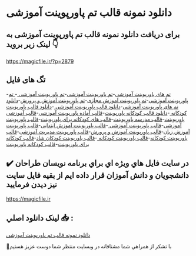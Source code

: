 # دانلود نمونه قالب تم پاورپوینت آموزشی

## برای دریافت دانلود نمونه قالب تم پاورپوینت آموزشی به لینک زیر بروید 👇

https://magicfile.ir/?p=2879

## تگ های فایل

-[تم های پاورپوینت آموزشی](https://magicfile.ir/product/%d9%86%d9%85%d9%88%d9%86%d9%87-%d9%82%d8%a7%d9%84%d8%a8-%d8%aa%d9%85-%d9%be%d8%a7%d9%88%d8%b1%d9%be%d9%88%db%8c%d9%86%d8%aa%d8%a2%d9%85%d9%88%d8%b2%d8%b4%db%8c/)-[تم پاورپوینت آموزشی](https://magicfile.ir/product/%d9%86%d9%85%d9%88%d9%86%d9%87-%d9%82%d8%a7%d9%84%d8%a8-%d8%aa%d9%85-%d9%be%d8%a7%d9%88%d8%b1%d9%be%d9%88%db%8c%d9%86%d8%aa%d8%a2%d9%85%d9%88%d8%b2%d8%b4%db%8c/)-[تم پاورپوینت آموزشی ](https://magicfile.ir/product/%d9%86%d9%85%d9%88%d9%86%d9%87-%d9%82%d8%a7%d9%84%d8%a8-%d8%aa%d9%85-%d9%be%d8%a7%d9%88%d8%b1%d9%be%d9%88%db%8c%d9%86%d8%aa%d8%a2%d9%85%d9%88%d8%b2%d8%b4%db%8c/)-[ تم پاورپوینت آموزشی](https://magicfile.ir/product/%d9%86%d9%85%d9%88%d9%86%d9%87-%d9%82%d8%a7%d9%84%d8%a8-%d8%aa%d9%85-%d9%be%d8%a7%d9%88%d8%b1%d9%be%d9%88%db%8c%d9%86%d8%aa%d8%a2%d9%85%d9%88%d8%b2%d8%b4%db%8c/)-[تم پاورپوینت آموزش مجازی](https://magicfile.ir/product/%d9%86%d9%85%d9%88%d9%86%d9%87-%d9%82%d8%a7%d9%84%d8%a8-%d8%aa%d9%85-%d9%be%d8%a7%d9%88%d8%b1%d9%be%d9%88%db%8c%d9%86%d8%aa%d8%a2%d9%85%d9%88%d8%b2%d8%b4%db%8c/)-[تم پاورپوینت آموزش و پرورش](https://magicfile.ir/product/%d9%86%d9%85%d9%88%d9%86%d9%87-%d9%82%d8%a7%d9%84%d8%a8-%d8%aa%d9%85-%d9%be%d8%a7%d9%88%d8%b1%d9%be%d9%88%db%8c%d9%86%d8%aa%d8%a2%d9%85%d9%88%d8%b2%d8%b4%db%8c/)-[دانلود تم های پاورپوینت آموزشی](https://magicfile.ir/product/%d9%86%d9%85%d9%88%d9%86%d9%87-%d9%82%d8%a7%d9%84%d8%a8-%d8%aa%d9%85-%d9%be%d8%a7%d9%88%d8%b1%d9%be%d9%88%db%8c%d9%86%d8%aa%d8%a2%d9%85%d9%88%d8%b2%d8%b4%db%8c/)-[دانلود قالب پاورپوینت آموزشی ](https://magicfile.ir/product/%d9%86%d9%85%d9%88%d9%86%d9%87-%d9%82%d8%a7%d9%84%d8%a8-%d8%aa%d9%85-%d9%be%d8%a7%d9%88%d8%b1%d9%be%d9%88%db%8c%d9%86%d8%aa%d8%a2%d9%85%d9%88%d8%b2%d8%b4%db%8c/)-[دانلود قالب پاورپوینت کودکانه ](https://magicfile.ir/product/%d9%86%d9%85%d9%88%d9%86%d9%87-%d9%82%d8%a7%d9%84%d8%a8-%d8%aa%d9%85-%d9%be%d8%a7%d9%88%d8%b1%d9%be%d9%88%db%8c%d9%86%d8%aa%d8%a2%d9%85%d9%88%d8%b2%d8%b4%db%8c/)-[دانلود قالب کودکانه پاورپوینت](https://magicfile.ir/product/%d9%86%d9%85%d9%88%d9%86%d9%87-%d9%82%d8%a7%d9%84%d8%a8-%d8%aa%d9%85-%d9%be%d8%a7%d9%88%d8%b1%d9%be%d9%88%db%8c%d9%86%d8%aa%d8%a2%d9%85%d9%88%d8%b2%d8%b4%db%8c/)-[قالب آماده پاورپوینت آموزشی](https://magicfile.ir/product/%d9%86%d9%85%d9%88%d9%86%d9%87-%d9%82%d8%a7%d9%84%d8%a8-%d8%aa%d9%85-%d9%be%d8%a7%d9%88%d8%b1%d9%be%d9%88%db%8c%d9%86%d8%aa%d8%a2%d9%85%d9%88%d8%b2%d8%b4%db%8c/)-[قالب آموزشی پاورپوینت](https://magicfile.ir/product/%d9%86%d9%85%d9%88%d9%86%d9%87-%d9%82%d8%a7%d9%84%d8%a8-%d8%aa%d9%85-%d9%be%d8%a7%d9%88%d8%b1%d9%be%d9%88%db%8c%d9%86%d8%aa%d8%a2%d9%85%d9%88%d8%b2%d8%b4%db%8c/)-[قالب مدرسه پاورپوینت](https://magicfile.ir/product/%d9%86%d9%85%d9%88%d9%86%d9%87-%d9%82%d8%a7%d9%84%d8%a8-%d8%aa%d9%85-%d9%be%d8%a7%d9%88%d8%b1%d9%be%d9%88%db%8c%d9%86%d8%aa%d8%a2%d9%85%d9%88%d8%b2%d8%b4%db%8c/)-[قالب های کودکانه برای پاورپوینت](https://magicfile.ir/product/%d9%86%d9%85%d9%88%d9%86%d9%87-%d9%82%d8%a7%d9%84%d8%a8-%d8%aa%d9%85-%d9%be%d8%a7%d9%88%d8%b1%d9%be%d9%88%db%8c%d9%86%d8%aa%d8%a2%d9%85%d9%88%d8%b2%d8%b4%db%8c/)-[قالب پاورپوینت آموزشی](https://magicfile.ir/product/%d9%86%d9%85%d9%88%d9%86%d9%87-%d9%82%d8%a7%d9%84%d8%a8-%d8%aa%d9%85-%d9%be%d8%a7%d9%88%d8%b1%d9%be%d9%88%db%8c%d9%86%d8%aa%d8%a2%d9%85%d9%88%d8%b2%d8%b4%db%8c/)-[قالب پاورپوینت آموزشی ](https://magicfile.ir/product/%d9%86%d9%85%d9%88%d9%86%d9%87-%d9%82%d8%a7%d9%84%d8%a8-%d8%aa%d9%85-%d9%be%d8%a7%d9%88%d8%b1%d9%be%d9%88%db%8c%d9%86%d8%aa%d8%a2%d9%85%d9%88%d8%b2%d8%b4%db%8c/)-[قالب پاورپوینت آموزش ابتدایی](https://magicfile.ir/product/%d9%86%d9%85%d9%88%d9%86%d9%87-%d9%82%d8%a7%d9%84%d8%a8-%d8%aa%d9%85-%d9%be%d8%a7%d9%88%d8%b1%d9%be%d9%88%db%8c%d9%86%d8%aa%d8%a2%d9%85%d9%88%d8%b2%d8%b4%db%8c/)-[قالب پاورپوینت آموزش زبان](https://magicfile.ir/product/%d9%86%d9%85%d9%88%d9%86%d9%87-%d9%82%d8%a7%d9%84%d8%a8-%d8%aa%d9%85-%d9%be%d8%a7%d9%88%d8%b1%d9%be%d9%88%db%8c%d9%86%d8%aa%d8%a2%d9%85%d9%88%d8%b2%d8%b4%db%8c/)-[قالب پاورپوینت آموزش و پرورش](https://magicfile.ir/product/%d9%86%d9%85%d9%88%d9%86%d9%87-%d9%82%d8%a7%d9%84%d8%a8-%d8%aa%d9%85-%d9%be%d8%a7%d9%88%d8%b1%d9%be%d9%88%db%8c%d9%86%d8%aa%d8%a2%d9%85%d9%88%d8%b2%d8%b4%db%8c/)-[قالب پاورپوینت مدیریت آموزشی](https://magicfile.ir/product/%d9%86%d9%85%d9%88%d9%86%d9%87-%d9%82%d8%a7%d9%84%d8%a8-%d8%aa%d9%85-%d9%be%d8%a7%d9%88%d8%b1%d9%be%d9%88%db%8c%d9%86%d8%aa%d8%a2%d9%85%d9%88%d8%b2%d8%b4%db%8c/)-[قالب پاورپوینت کودکانه](https://magicfile.ir/product/%d9%86%d9%85%d9%88%d9%86%d9%87-%d9%82%d8%a7%d9%84%d8%a8-%d8%aa%d9%85-%d9%be%d8%a7%d9%88%d8%b1%d9%be%d9%88%db%8c%d9%86%d8%aa%d8%a2%d9%85%d9%88%d8%b2%d8%b4%db%8c/)-[قالب پاورپوینت کودکانه ](https://magicfile.ir/product/%d9%86%d9%85%d9%88%d9%86%d9%87-%d9%82%d8%a7%d9%84%d8%a8-%d8%aa%d9%85-%d9%be%d8%a7%d9%88%d8%b1%d9%be%d9%88%db%8c%d9%86%d8%aa%d8%a2%d9%85%d9%88%d8%b2%d8%b4%db%8c/)-[قالب پاورپوینت کودکان شاد](https://magicfile.ir/product/%d9%86%d9%85%d9%88%d9%86%d9%87-%d9%82%d8%a7%d9%84%d8%a8-%d8%aa%d9%85-%d9%be%d8%a7%d9%88%d8%b1%d9%be%d9%88%db%8c%d9%86%d8%aa%d8%a2%d9%85%d9%88%d8%b2%d8%b4%db%8c/)-[قالب کودکانه برای پاورپوینت](https://magicfile.ir/product/%d9%86%d9%85%d9%88%d9%86%d9%87-%d9%82%d8%a7%d9%84%d8%a8-%d8%aa%d9%85-%d9%be%d8%a7%d9%88%d8%b1%d9%be%d9%88%db%8c%d9%86%d8%aa%d8%a2%d9%85%d9%88%d8%b2%d8%b4%db%8c/)-[قالب کودکانه پاورپوینت](https://magicfile.ir/product/%d9%86%d9%85%d9%88%d9%86%d9%87-%d9%82%d8%a7%d9%84%d8%a8-%d8%aa%d9%85-%d9%be%d8%a7%d9%88%d8%b1%d9%be%d9%88%db%8c%d9%86%d8%aa%d8%a2%d9%85%d9%88%d8%b2%d8%b4%db%8c/)

## ✔️ در سايت فايل هاي ويژه اي براي برنامه نويسان طراحان دانشجويان و دانش آموزان قرار داده ايم از بقيه فايل سايت نيز ديدن فرماييد

https://magicfile.ir


## لينک دانلود اصلي 📥 :

[دانلود نمونه قالب تم پاورپوینت آموزشی](https://magicfile.ir/product/%d9%86%d9%85%d9%88%d9%86%d9%87-%d9%82%d8%a7%d9%84%d8%a8-%d8%aa%d9%85-%d9%be%d8%a7%d9%88%d8%b1%d9%be%d9%88%db%8c%d9%86%d8%aa%d8%a2%d9%85%d9%88%d8%b2%d8%b4%db%8c/) 


🙏با تشکر از همراهي شما مشتاقانه در وبسایت منتظر شما دوست عزیز هستیم

